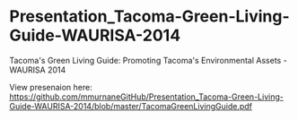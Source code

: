 # Presentation_Tacoma-Green-Living-Guide-WAURISA-2014
Tacoma's Green Living Guide: Promoting Tacoma's Environmental Assets - WAURISA 2014

View presenaion here: https://github.com/mmurnaneGitHub/Presentation_Tacoma-Green-Living-Guide-WAURISA-2014/blob/master/TacomaGreenLivingGuide.pdf
